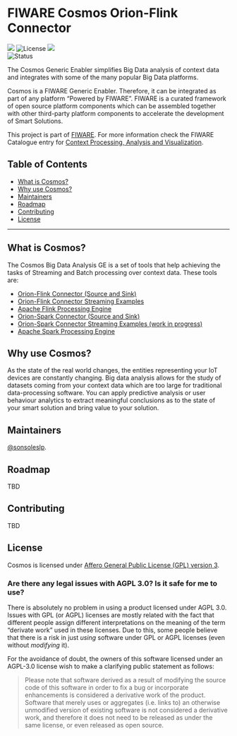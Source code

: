 # FIWARE Cosmos Orion-Flink Connector

[![](https://nexus.lab.fiware.org/static/badges/chapters/processing.svg)](https://www.fiware.org/developers/catalogue/)
![License](https://img.shields.io/github/license/ging/fiware-cosmos-orion-flink-connector.svg)
[![](https://img.shields.io/badge/tag-fiware--cosmos-orange.svg?logo=stackoverflow)](http://stackoverflow.com/questions/tagged/fiware-cosmos)
<br/>
![Status](https://nexus.lab.fiware.org/static/badges/statuses/cosmos.svg)

The Cosmos Generic Enabler simplifies Big Data analysis of context data and integrates with some of the many popular Big
Data platforms.

Cosmos is a FIWARE Generic Enabler. Therefore, it can be integrated as part of any platform “Powered by FIWARE”. FIWARE
is a curated framework of open source platform components which can be assembled together with other third-party
platform components to accelerate the development of Smart Solutions.

This project is part of [FIWARE](https://www.fiware.org/). For more information check the FIWARE Catalogue entry for
[Context Processing, Analysis and Visualization](https://github.com/Fiware/catalogue/tree/master/processing).



## Table of Contents

-   [What is Cosmos?](#what-is-cosmos)
-   [Why use Cosmos?](#why-use-cosmos)
-   [Maintainers](#maintainers)
-   [Roadmap](#roadmap)
-   [Contributing](#contributing)
-   [License](#license)

---

## What is Cosmos?

The Cosmos Big Data Analysis GE is a set of tools that help achieving the tasks of Streaming and Batch processing over
context data. These tools are:

-   [Orion-Flink Connector (Source and Sink)](https://github.com/ging/fiware-cosmos-orion-flink-connector)
-   [Orion-Flink Connector Streaming Examples](https://github.com/ging/fiware-cosmos-orion-flink-connector-examples)
-   [Apache Flink Processing Engine](https://flink.apache.org/)
-   [Orion-Spark Connector (Source and Sink)](https://github.com/ging/fiware-cosmos-orion-spark-connector)
-   [Orion-Spark Connector Streaming Examples (work in progress)](https://github.com/ging/fiware-cosmos-orion-spark-connector)
-   [Apache Spark Processing Engine](https://spark.apache.org/)

## Why use Cosmos?

As the state of the real world changes, the entities representing your IoT devices are constantly changing. Big data
analysis allows for the study of datasets coming from your context data which are too large for traditional
data-processing software. You can apply predictive analysis or user behaviour analytics to extract meaningful
conclusions as to the state of your smart solution and bring value to your solution.


## Maintainers

[@sonsoleslp](https://github.com/sonsoleslp).

## Roadmap

TBD

## Contributing

TBD


## License

Cosmos is licensed under [Affero General Public License (GPL) version 3](./LICENSE).

### Are there any legal issues with AGPL 3.0? Is it safe for me to use?

There is absolutely no problem in using a product licensed under AGPL 3.0. Issues with GPL (or AGPL) licenses are mostly
related with the fact that different people assign different interpretations on the meaning of the term “derivate work”
used in these licenses. Due to this, some people believe that there is a risk in just _using_ software under GPL or AGPL
licenses (even without _modifying_ it).

For the avoidance of doubt, the owners of this software licensed under an AGPL-3.0 license wish to make a clarifying
public statement as follows:

> Please note that software derived as a result of modifying the source code of this software in order to fix a bug or
> incorporate enhancements is considered a derivative work of the product. Software that merely uses or aggregates (i.e.
> links to) an otherwise unmodified version of existing software is not considered a derivative work, and therefore it
> does not need to be released as under the same license, or even released as open source.
